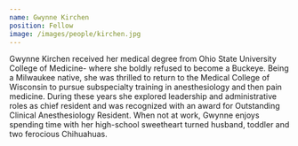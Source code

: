 ```yaml
---
name: Gwynne Kirchen
position: Fellow
image: /images/people/kirchen.jpg
---
```

Gwynne Kirchen received her medical degree from Ohio State University College of Medicine- where she boldly refused to become a Buckeye. Being a Milwaukee native, she was thrilled to return to the Medical College of Wisconsin to pursue subspecialty training in anesthesiology and then pain medicine. During these years she explored leadership and administrative roles as chief resident and was recognized with an award for Outstanding Clinical Anesthesiology Resident. When not at work, Gwynne enjoys spending time with her high-school sweetheart turned husband, toddler and two ferocious Chihuahuas.
